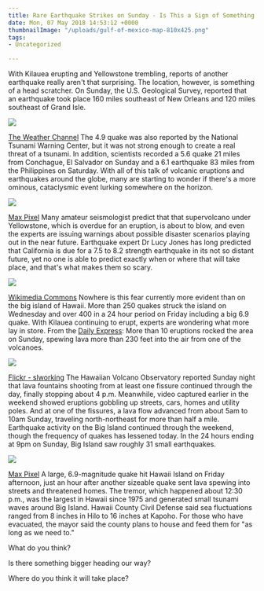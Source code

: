 ```yaml
---
title: Rare Earthquake Strikes on Sunday - Is This a Sign of Something Bigger?
date: Mon, 07 May 2018 14:53:12 +0000
thumbnailImage: "/uploads/gulf-of-mexico-map-810x425.png"
tags:
- Uncategorized

---
```

With Kilauea erupting and Yellowstone trembling, reports of another earthquake really aren't that surprising. The location, however, is something of a head scratcher. On Sunday, the U.S. Geological Survey, reported that an earthquake took place 160 miles southeast of New Orleans and 120 miles southeast of Grand Isle. 

![](http://newsattorneys.staging.wpengine.com/wp-content/uploads/2018/05/new-orleans-quake-map.jpg) 

[The Weather Channel](https://weather.com/news/news/2018-05-06-new-orleans-earthquake-gulf-of-mexico) The 4.9 quake was also reported by the National Tsunami Warning Center, but it was not strong enough to create a real threat of a tsunami. In addition, scientists recorded a 5.6 quake 21 miles from Conchague, El Salvador on Sunday and a 6.1 earthquake 83 miles from the Philippines on Saturday. With all of this talk of volcanic eruptions and earthquakes around the globe, many are starting to wonder if there's a more ominous, cataclysmic event lurking somewhere on the horizon. 

![](http://newsattorneys.staging.wpengine.com/wp-content/uploads/2018/05/kilauea-volcano2-1024x682.jpg) 

[Max Pixel](https://www.maxpixel.net/Volcano-Outdoors-National-Park-Hawaii-Kilauea-3088675) Many amateur seismologist predict that that supervolcano under Yellowstone, which is overdue for an eruption, is about to blow, and even the experts are issuing warnings about possible disaster scenarios playing out in the near future. Earthquake expert Dr Lucy Jones has long predicted that California is due for a 7.5 to 8.2 strength earthquake in its not so distant future, yet no one is able to predict exactly when or where that will take place, and that's what makes them so scary. 

![](http://newsattorneys.staging.wpengine.com/wp-content/uploads/2018/05/Earthquake_damage_in_Jacmel_2010-01-17_3-1024x683.jpg) 

[Wikimedia Commons](https://commons.wikimedia.org/wiki/File:Earthquake_damage_in_Jacmel_2010-01-17_3.jpg) Nowhere is this fear currently more evident than on the big island of Hawaii. More than 250 quakes struck the island on Wednesday and over 400 in a 24 hour period on Friday including a big 6.9 quake. With Kilauea continuing to erupt, experts are wondering what more lay in store. From the [Daily Express](https://www.express.co.uk/news/world/956266/Hawaii-volcano-eruption-another-earthquake-lava-toxic-gas-leilani-estates): More than 10 eruptions rocked the area on Sunday, spewing lava more than 230 feet into the air from one of the volcanoes. 

![](http://newsattorneys.staging.wpengine.com/wp-content/uploads/2018/05/kilauea-volcano-ocean-1024x683.jpg) 

[Flickr - slworking](https://www.flickr.com/photos/slworking/4191800237) The Hawaiian Volcano Observatory reported Sunday night that lava fountains shooting from at least one fissure continued through the day, finally stopping about 4 p.m. Meanwhile, video captured earlier in the weekend showed eruptions gobbling up streets, cars, homes and utility poles. And at one of the fissures, a lava flow advanced from about 5am to 10am Sunday, traveling north-northeast for more than half a mile. Earthquake activity on the Big Island continued through the weekend, though the frequency of quakes has lessened today. In the 24 hours ending at 9pm on Sunday, Big Island saw roughly 31 small earthquakes. 

![](http://newsattorneys.staging.wpengine.com/wp-content/uploads/2018/05/kilauea-volcano-lava.jpg) 

[Max Pixel](https://www.maxpixel.net/Volcano-Outdoors-National-Park-Hawaii-Kilauea-3088675) A large, 6.9-magnitude quake hit Hawaii Island on Friday afternoon, just an hour after another sizeable quake sent lava spewing into streets and threatened homes. The tremor, which happened about 12:30 p.m., was the largest in Hawaii since 1975 and generated small tsunami waves around Big Island. Hawaii County Civil Defense said sea fluctuations ranged from 8 inches in Hilo to 16 inches at Kapoho. For those who have evacuated, the mayor said the county plans to house and feed them for "as long as we need to." 

What do you think? 

Is there something bigger heading our way? 

Where do you think it will take place?